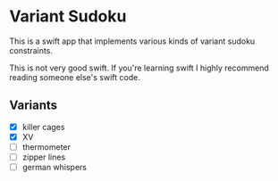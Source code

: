 # Variant Sudoku

This is a swift app that implements various kinds of variant sudoku constraints.

This is not very good swift. If you're learning swift I highly recommend reading someone else's swift code.

## Variants

- [x] killer cages
- [x] XV
- [ ] thermometer
- [ ] zipper lines
- [ ] german whispers

